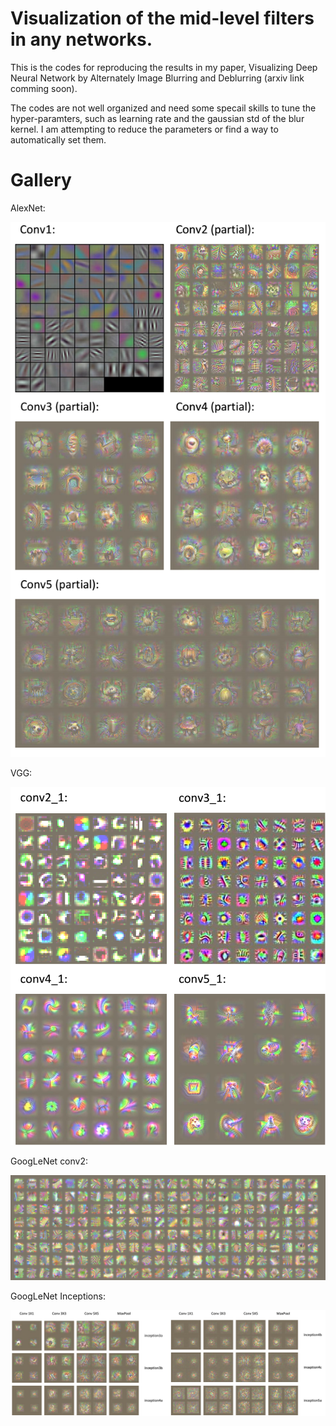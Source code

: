 # Visualization of the mid-level filters in any networks.

This is the codes for reproducing the results in my paper, Visualizing Deep Neural Network by Alternately Image Blurring and Deblurring 
(arxiv link comming soon).

The codes are not well organized and need some specail skills to tune the hyper-paramters, 
such as learning rate and the gaussian std of the blur kernel.
I am attempting to reduce the parameters or find a way to automatically set them.

# Gallery

AlexNet:

![AlexNet](gallery/alexnet.png)

VGG:

![VGG](gallery/vgg.png)

GoogLeNet conv2:

![conv2](gallery/googlenet-conv2.png)

GoogLeNet Inceptions:

![inception](gallery/inception.png)
